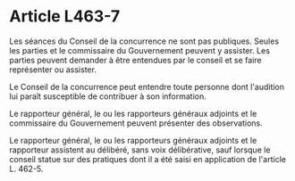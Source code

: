 # Article L463-7

Les séances du Conseil de la concurrence ne sont pas publiques. Seules les parties et le commissaire du Gouvernement peuvent y assister. Les parties peuvent demander à être entendues par le conseil et se faire représenter ou assister.

Le Conseil de la concurrence peut entendre toute personne dont l'audition lui paraît susceptible de contribuer à son information.

Le rapporteur général, le ou les rapporteurs généraux adjoints et le commissaire du Gouvernement peuvent présenter des observations.

Le rapporteur général, le ou les rapporteurs généraux adjoints et le rapporteur assistent au délibéré, sans voix délibérative, sauf lorsque le conseil statue sur des pratiques dont il a été saisi en application de l'article L. 462-5.
